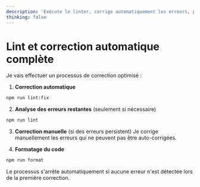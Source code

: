 ```yaml
---
description: 'Exécute le linter, corrige automatiquement les erreurs, puis analyse et corrige manuellement les erreurs restantes'
thinking: false
---
```


# Lint et correction automatique complète

Je vais effectuer un processus de correction optimisé :

1. **Correction automatique**

```bash
npm run lint:fix
```

2. **Analyse des erreurs restantes** (seulement si nécessaire)

```bash
npm run lint
```

3. **Correction manuelle** (si des erreurs persistent)
   Je corrige manuellement les erreurs qui ne peuvent pas être auto-corrigées.

4. **Formatage du code**

```bash
npm run format
```

Le processus s'arrête automatiquement si aucune erreur n'est détectée lors de la première correction.
